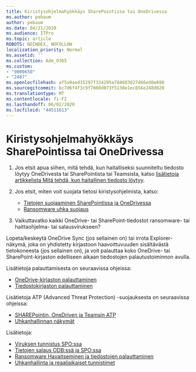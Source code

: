 ```yaml
---
title: Kiristysohjelmahyökkäys SharePointissa tai OneDrivessa
ms.author: pebaum
author: pebaum
ms.date: 04/21/2020
ms.audience: ITPro
ms.topic: article
ROBOTS: NOINDEX, NOFOLLOW
localization_priority: Normal
ms.assetid: ''
ms.collection: Adm_O365
ms.custom:
- "9000650"
- "2487"
ms.openlocfilehash: af5a9aed35297f334295a784603027d66ed8e898
ms.sourcegitcommit: bc7d6f4f3c9f7060d073f5130e1ec856e248d020
ms.translationtype: MT
ms.contentlocale: fi-FI
ms.lasthandoff: 06/02/2020
ms.locfileid: "44511613"
---
```

# <a name="ransomware-attack-in-sharepoint-or-onedrive"></a>Kiristysohjelmahyökkäys SharePointissa tai OneDrivessa

1.  Jos etsit apua siihen, mitä tehdä, kun haitalliseksi suunniteltu tiedosto löytyy OneDrivesta tai SharePointista tai Teamsista, katso [lisätietoja artikkelista Mitä tehdä, kun haitallinen tiedosto löytyy](https://support.office.com/en-ie/article/what-to-do-when-a-malicious-file-is-found-in-sharepoint-online-onedrive-or-microsoft-teams-01e902ad-a903-4e0f-b093-1e1ac0c37ad2).
2. Jos etsit, miten voit suojata tietosi kiristysohjelmista, katso:
    - [Tietojen suojaaminen SharePointissa ja OneDrivessa](https://docs.microsoft.com/sharepoint/safeguarding-your-data) 
    - [Ransomware uhka suojaus](https://docs.microsoft.com/windows/security/threat-protection/intelligence/ransomware-malware)    

3.  Vaikuttavatko kaikki OneDrive- tai SharePoint-tiedostot ransomware- tai haittaohjelma- tai salausvirukseen? 

Lopeta/keskeytä OneDrive Sync (jos sellainen on) tai irrota Explorer-näkymä, joka on yhdistetty kirjastoon haavoittuvuuden sisältävästä tietokoneesta (jos sellainen on), ja voit palauttaa koko OneDrive- tai SharePoint-kirjaston edelliseen aikaan tiedostojen palautustoiminnon avulla. 

Lisätietoja palauttamisesta on seuraavissa ohjeissa:

- [OneDrive-kirjaston palauttaminen](https://support.office.com/article/restore-your-onedrive-fa231298-759d-41cf-bcd0-25ac53eb8a150)
- [Tiedostokirjaston palauttaminen](https://support.office.com/article/restore-a-document-library-317791c3-8bd0-4dfd-8254-3ca90883d39a)

Lisätietoja ATP (Advanced Threat Protection) -suojauksesta on seuraavissa ohjeissa:
- [SHAREPointin, OneDriven ja Teamsin ATP](https://docs.microsoft.com/microsoft-365/security/office-365-security/atp-for-spo-odb-and-teams)
- [Uhkanhallinnan näkymät](https://docs.microsoft.com/microsoft-365/security/office-365-security/threat-explorer-views)

Lisätietoja:

- [Viruksen tunnistus SPO:ssa](https://docs.microsoft.com/microsoft-365/security/office-365-security/virus-detection-in-spo)</br>
- [Tietojen salaus ODB:ssä ja SPO:ssa](https://docs.microsoft.com/microsoft-365/compliance/data-encryption-in-odb-and-spo)</br>
- [Ransomware Havaitseminen ja tiedostojen palauttaminen](https://support.office.com/article/Ransomware-detection-and-recovering-your-files-0d90ec50-6bfd-40f4-acc7-b8c12c73637f)</br>
- [Uhkanhallinta ja reaaliaikaiset tunnistimet](https://docs.microsoft.com/microsoft-365/security/office-365-security/threat-explorer-views)
